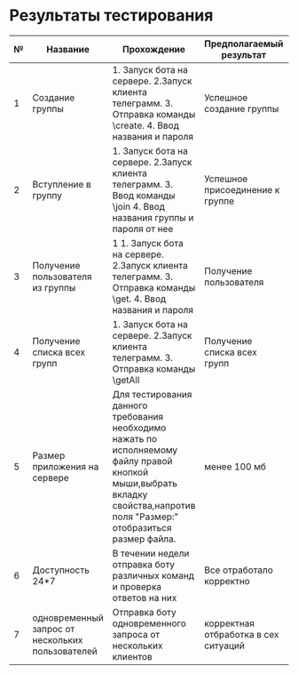 ﻿# Результаты тестирования

| №| Название | Прохождение | Предполагаемый результат | Фактический результат | Оценка|
|---|---|---|---|---|---|
| 1 |Создание группы | 1. Запуск бота на сервере.  2.Запуск клиента телеграмм.  3. Отправка команды \create. 4. Ввод названия и пароля |Успешное создание группы | Группа успешна создана,получено сообщение сообщающее об этом | 9 |  
|2|Вступление в группу|1. Запуск бота на сервере.  2.Запуск клиента телеграмм. 3. Ввод команды \join 4. Ввод названия группы и пароля от нее |Успешное присоединение к группе|Успешное присоединение к группе|9|  
|3|Получение пользователя из группы|1 1. Запуск бота на сервере.  2.Запуск клиента телеграмм.  3. Отправка команды \get. 4. Ввод названия и пароля|Получение пользователя|Пользователь получен|9|  
|4|Получение списка всех групп| 1. Запуск бота на сервере.  2.Запуск клиента телеграмм.  3. Отправка команды \getAll |Получение списка всех групп|список всех групп получен|9|
|5|Размер приложения на сервере|  Для тестирования данного требования необходимо нажать по исполняемому файлу правой кнопкой мыши,выбрать вкладку свойства,напротив поля "Размер:" отобразиться размер файла. |менее 100 мб|приблизительно 25мб|9|
|6|Доступность 24*7|В течении недели отправка боту различных команд и проверка ответов на них |Все отработало корректно|Все отработало корректно||
|7|одновременный запрос от нескольких пользователей| Отправка боту одновременного запроса от нескольких клиентов |корректная отбработка в сех ситуаций|в некоторых случаях обработка происходит некорректно|2|

